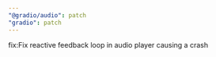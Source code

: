 ```yaml
---
"@gradio/audio": patch
"gradio": patch
---
```


fix:Fix reactive feedback loop in audio player causing a crash
